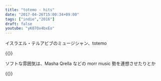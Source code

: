 ```yaml
---
title: "totemo - hits"
date: "2017-04-26T15:00:34+09:00"
tags: ["indie","2016"]
draft: false
youtube: "yK07Ox4bxEo"
---
```


イスラエル・テルアビブのミュージシャン、totemo

{{<youtube yK07Ox4bxEo>}}

ソフトな雰囲気は、Masha Qrella などの morr music 勢を連想させたりとか

{{<youtube WGrV6RzmD5o>}}
